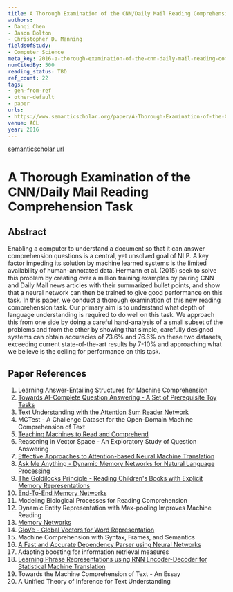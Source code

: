 ```yaml
---
title: A Thorough Examination of the CNN/Daily Mail Reading Comprehension Task
authors:
- Danqi Chen
- Jason Bolton
- Christopher D. Manning
fieldsOfStudy:
- Computer Science
meta_key: 2016-a-thorough-examination-of-the-cnn-daily-mail-reading-comprehension-task
numCitedBy: 500
reading_status: TBD
ref_count: 22
tags:
- gen-from-ref
- other-default
- paper
urls:
- https://www.semanticscholar.org/paper/A-Thorough-Examination-of-the-CNN/Daily-Mail-Task-Chen-Bolton/b1e20420982a4f923c08652941666b189b11b7fe?sort=total-citations
venue: ACL
year: 2016
---
```


[semanticscholar url](https://www.semanticscholar.org/paper/A-Thorough-Examination-of-the-CNN/Daily-Mail-Task-Chen-Bolton/b1e20420982a4f923c08652941666b189b11b7fe?sort=total-citations)

# A Thorough Examination of the CNN/Daily Mail Reading Comprehension Task

## Abstract

Enabling a computer to understand a document so that it can answer comprehension questions is a central, yet unsolved goal of NLP. A key factor impeding its solution by machine learned systems is the limited availability of human-annotated data. Hermann et al. (2015) seek to solve this problem by creating over a million training examples by pairing CNN and Daily Mail news articles with their summarized bullet points, and show that a neural network can then be trained to give good performance on this task. In this paper, we conduct a thorough examination of this new reading comprehension task. Our primary aim is to understand what depth of language understanding is required to do well on this task. We approach this from one side by doing a careful hand-analysis of a small subset of the problems and from the other by showing that simple, carefully designed systems can obtain accuracies of 73.6% and 76.6% on these two datasets, exceeding current state-of-the-art results by 7-10% and approaching what we believe is the ceiling for performance on this task.

## Paper References

1. Learning Answer-Entailing Structures for Machine Comprehension
2. [Towards AI-Complete Question Answering - A Set of Prerequisite Toy Tasks](2016-towards-ai-complete-question-answering-a-set-of-prerequisite-toy-tasks.md)
3. [Text Understanding with the Attention Sum Reader Network](2016-text-understanding-with-the-attention-sum-reader-network.md)
4. MCTest - A Challenge Dataset for the Open-Domain Machine Comprehension of Text
5. [Teaching Machines to Read and Comprehend](2015-teaching-machines-to-read-and-comprehend.md)
6. Reasoning in Vector Space - An Exploratory Study of Question Answering
7. [Effective Approaches to Attention-based Neural Machine Translation](2015-effective-approaches-to-attention-based-neural-machine-translation.md)
8. [Ask Me Anything - Dynamic Memory Networks for Natural Language Processing](2016-ask-me-anything-dynamic-memory-networks-for-natural-language-processing.md)
9. [The Goldilocks Principle - Reading Children's Books with Explicit Memory Representations](2016-the-goldilocks-principle-reading-children-s-books-with-explicit-memory-representations.md)
10. [End-To-End Memory Networks](2015-end-to-end-memory-networks.md)
11. Modeling Biological Processes for Reading Comprehension
12. Dynamic Entity Representation with Max-pooling Improves Machine Reading
13. [Memory Networks](2015-memory-networks.md)
14. [GloVe - Global Vectors for Word Representation](2014-glove-global-vectors-for-word-representation.md)
15. Machine Comprehension with Syntax, Frames, and Semantics
16. [A Fast and Accurate Dependency Parser using Neural Networks](2014-a-fast-and-accurate-dependency-parser-using-neural-networks.md)
17. Adapting boosting for information retrieval measures
18. [Learning Phrase Representations using RNN Encoder-Decoder for Statistical Machine Translation](2014-learning-phrase-representations-using-rnn-encoder-decoder-for-statistical-machine-translation.md)
19. Towards the Machine Comprehension of Text - An Essay
20. A Unified Theory of Inference for Text Understanding
